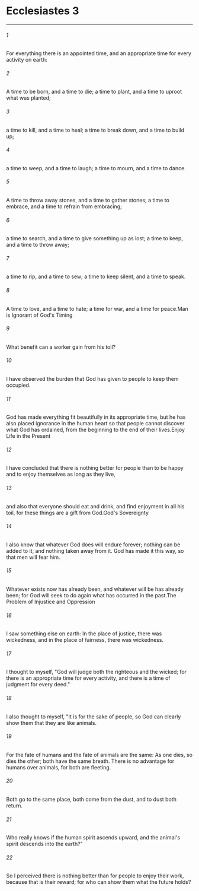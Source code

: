 # Ecclesiastes 3
***



###### 1 
For everything there is an appointed time, and an appropriate time for every activity on earth: 

###### 2 
A time to be born, and a time to die; a time to plant, and a time to uproot what was planted; 

###### 3 
a time to kill, and a time to heal; a time to break down, and a time to build up; 

###### 4 
a time to weep, and a time to laugh; a time to mourn, and a time to dance. 

###### 5 
A time to throw away stones, and a time to gather stones; a time to embrace, and a time to refrain from embracing; 

###### 6 
a time to search, and a time to give something up as lost; a time to keep, and a time to throw away; 

###### 7 
a time to rip, and a time to sew; a time to keep silent, and a time to speak. 

###### 8 
A time to love, and a time to hate; a time for war, and a time for peace.Man is Ignorant of God's Timing 

###### 9 
What benefit can a worker gain from his toil? 

###### 10 
I have observed the burden that God has given to people to keep them occupied. 

###### 11 
God has made everything fit beautifully in its appropriate time, but he has also placed ignorance in the human heart so that people cannot discover what God has ordained, from the beginning to the end of their lives.Enjoy Life in the Present 

###### 12 
I have concluded that there is nothing better for people than to be happy and to enjoy themselves as long as they live, 

###### 13 
and also that everyone should eat and drink, and find enjoyment in all his toil, for these things are a gift from God.God's Sovereignty 

###### 14 
I also know that whatever God does will endure forever; nothing can be added to it, and nothing taken away from it. God has made it this way, so that men will fear him. 

###### 15 
Whatever exists now has already been, and whatever will be has already been; for God will seek to do again what has occurred in the past.The Problem of Injustice and Oppression 

###### 16 
I saw something else on earth: In the place of justice, there was wickedness, and in the place of fairness, there was wickedness. 

###### 17 
I thought to myself, "God will judge both the righteous and the wicked; for there is an appropriate time for every activity, and there is a time of judgment for every deed." 

###### 18 
I also thought to myself, "It is for the sake of people, so God can clearly show them that they are like animals. 

###### 19 
For the fate of humans and the fate of animals are the same: As one dies, so dies the other; both have the same breath. There is no advantage for humans over animals, for both are fleeting. 

###### 20 
Both go to the same place, both come from the dust, and to dust both return. 

###### 21 
Who really knows if the human spirit ascends upward, and the animal's spirit descends into the earth?" 

###### 22 
So I perceived there is nothing better than for people to enjoy their work, because that is their reward; for who can show them what the future holds?
